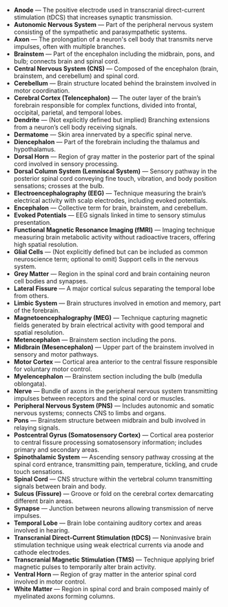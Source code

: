 - **Anode** — The positive electrode used in transcranial direct-current stimulation (tDCS) that increases synaptic transmission.  
- **Autonomic Nervous System** — Part of the peripheral nervous system consisting of the sympathetic and parasympathetic systems.  
- **Axon** — The prolongation of a neuron's cell body that transmits nerve impulses, often with multiple branches.  
- **Brainstem** — Part of the encephalon including the midbrain, pons, and bulb; connects brain and spinal cord.  
- **Central Nervous System (CNS)** — Composed of the encephalon (brain, brainstem, and cerebellum) and spinal cord.  
- **Cerebellum** — Brain structure located behind the brainstem involved in motor coordination.  
- **Cerebral Cortex (Telencephalon)** — The outer layer of the brain’s forebrain responsible for complex functions, divided into frontal, occipital, parietal, and temporal lobes.  
- **Dendrite** — (Not explicitly defined but implied) Branching extensions from a neuron’s cell body receiving signals.  
- **Dermatome** — Skin area innervated by a specific spinal nerve.  
- **Diencephalon** — Part of the forebrain including the thalamus and hypothalamus.  
- **Dorsal Horn** — Region of gray matter in the posterior part of the spinal cord involved in sensory processing.  
- **Dorsal Column System (Lemniscal System)** — Sensory pathway in the posterior spinal cord conveying fine touch, vibration, and body position sensations; crosses at the bulb.  
- **Electroencephalography (EEG)** — Technique measuring the brain’s electrical activity with scalp electrodes, including evoked potentials.  
- **Encephalon** — Collective term for brain, brainstem, and cerebellum.  
- **Evoked Potentials** — EEG signals linked in time to sensory stimulus presentation.  
- **Functional Magnetic Resonance Imaging (fMRI)** — Imaging technique measuring brain metabolic activity without radioactive tracers, offering high spatial resolution.  
- **Glial Cells** — (Not explicitly defined but can be included as common neuroscience term; optional to omit) Support cells in the nervous system.  
- **Grey Matter** — Region in the spinal cord and brain containing neuron cell bodies and synapses.  
- **Lateral Fissure** — A major cortical sulcus separating the temporal lobe from others.  
- **Limbic System** — Brain structures involved in emotion and memory, part of the forebrain.  
- **Magnetoencephalography (MEG)** — Technique capturing magnetic fields generated by brain electrical activity with good temporal and spatial resolution.  
- **Metencephalon** — Brainstem section including the pons.  
- **Midbrain (Mesencephalon)** — Upper part of the brainstem involved in sensory and motor pathways.  
- **Motor Cortex** — Cortical area anterior to the central fissure responsible for voluntary motor control.  
- **Myelencephalon** — Brainstem section including the bulb (medulla oblongata).  
- **Nerve** — Bundle of axons in the peripheral nervous system transmitting impulses between receptors and the spinal cord or muscles.  
- **Peripheral Nervous System (PNS)** — Includes autonomic and somatic nervous systems; connects CNS to limbs and organs.  
- **Pons** — Brainstem structure between midbrain and bulb involved in relaying signals.  
- **Postcentral Gyrus (Somatosensory Cortex)** — Cortical area posterior to central fissure processing somatosensory information; includes primary and secondary areas.  
- **Spinothalamic System** — Ascending sensory pathway crossing at the spinal cord entrance, transmitting pain, temperature, tickling, and crude touch sensations.  
- **Spinal Cord** — CNS structure within the vertebral column transmitting signals between brain and body.  
- **Sulcus (Fissure)** — Groove or fold on the cerebral cortex demarcating different brain areas.  
- **Synapse** — Junction between neurons allowing transmission of nerve impulses.  
- **Temporal Lobe** — Brain lobe containing auditory cortex and areas involved in hearing.  
- **Transcranial Direct-Current Stimulation (tDCS)** — Noninvasive brain stimulation technique using weak electrical currents via anode and cathode electrodes.  
- **Transcranial Magnetic Stimulation (TMS)** — Technique applying brief magnetic pulses to temporarily alter brain activity.  
- **Ventral Horn** — Region of gray matter in the anterior spinal cord involved in motor control.  
- **White Matter** — Region in spinal cord and brain composed mainly of myelinated axons forming columns.
